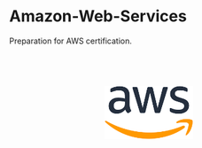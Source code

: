 # Amazon-Web-Services
Preparation for AWS certification.

<h1 align="center">
  <br>
  <img src="https://github.com/jeen-jos/Amazon-Web-Services/blob/main/aws%20.png" alt="Python" width="160">
</h1>


